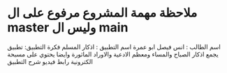 # ملاحظة مهمة المشروع مرفوع على ال master وليس ال main
اسم الطالب : انس فيصل ابو عمرة 
اسم التطبيق : اذكار المسلم 
فكرة التطبيق: تطبيق يجمع اذكار الصباح والمساء ومعظم الادعية والاوراد الماثورة وايضا يحتوي على مسبحة الكترونية 
رابط فيديو شرح التطبيق 
